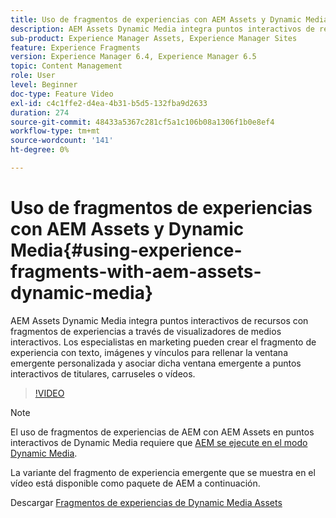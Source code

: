 ```yaml
---
title: Uso de fragmentos de experiencias con AEM Assets y Dynamic Media
description: AEM Assets Dynamic Media integra puntos interactivos de recursos con fragmentos de experiencias a través de visualizadores de medios interactivos. Los especialistas en marketing pueden crear el fragmento de experiencia con texto, imágenes y vínculos para rellenar la ventana emergente personalizada y asociar dicha ventana emergente a puntos interactivos de titulares, carruseles o vídeos.
sub-product: Experience Manager Assets, Experience Manager Sites
feature: Experience Fragments
version: Experience Manager 6.4, Experience Manager 6.5
topic: Content Management
role: User
level: Beginner
doc-type: Feature Video
exl-id: c4c1ffe2-d4ea-4b31-b5d5-132fba9d2633
duration: 274
source-git-commit: 48433a5367c281cf5a1c106b08a1306f1b0e8ef4
workflow-type: tm+mt
source-wordcount: '141'
ht-degree: 0%

---
```


# Uso de fragmentos de experiencias con AEM Assets y Dynamic Media{#using-experience-fragments-with-aem-assets-dynamic-media}

AEM Assets Dynamic Media integra puntos interactivos de recursos con fragmentos de experiencias a través de visualizadores de medios interactivos. Los especialistas en marketing pueden crear el fragmento de experiencia con texto, imágenes y vínculos para rellenar la ventana emergente personalizada y asociar dicha ventana emergente a puntos interactivos de titulares, carruseles o vídeos.

>[!VIDEO](https://video.tv.adobe.com/v/22115?quality=12&learn=on)

>[!NOTE]
>
>El uso de fragmentos de experiencias de AEM con AEM Assets en puntos interactivos de Dynamic Media requiere que [AEM se ejecute en el modo Dynamic Media](https://experienceleague.adobe.com/docs/?lang=es).

La variante del fragmento de experiencia emergente que se muestra en el vídeo está disponible como paquete de AEM a continuación.

Descargar [Fragmentos de experiencias de Dynamic Media Assets](assets/experience-fragmentsdynamic-mediaassets-100.zip)
